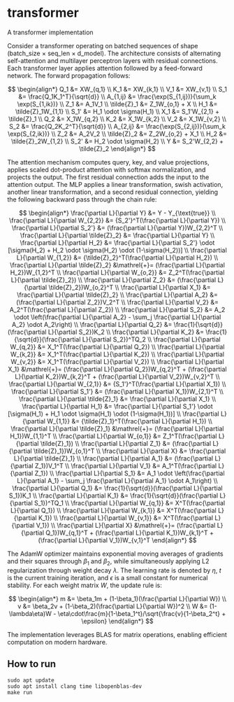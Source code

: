 # transformer
A transformer implementation

Consider a transformer operating on batched sequences of shape (batch_size × seq_len × d_model). The architecture consists of alternating self-attention and multilayer perceptron layers with residual connections. Each transformer layer applies attention followed by a feed-forward network. The forward propagation follows:

$$
\begin{align*}
Q_1 &= XW_{q,1} \\
K_1 &= XW_{k,1} \\
V_1 &= XW_{v,1} \\
S_1 &= \frac{Q_1K_1^T}{\sqrt{d}} \\
A_{1,ij} &= \frac{\exp(S_{1,ij})}{\sum_k \exp(S_{1,ik})} \\
Z_1 &= A_1V_1 \\
\tilde{Z}_1 &= Z_1W_{o,1} + X \\
H_1 &= \tilde{Z}_1W_{1,1} \\
S_1' &= H_1 \odot \sigma(H_1) \\
X_1 &= S_1'W_{2,1} + \tilde{Z}_1 \\
Q_2 &= X_1W_{q,2} \\
K_2 &= X_1W_{k,2} \\
V_2 &= X_1W_{v,2} \\
S_2 &= \frac{Q_2K_2^T}{\sqrt{d}} \\
A_{2,ij} &= \frac{\exp(S_{2,ij})}{\sum_k \exp(S_{2,ik})} \\
Z_2 &= A_2V_2 \\
\tilde{Z}_2 &= Z_2W_{o,2} + X_1 \\
H_2 &= \tilde{Z}_2W_{1,2} \\
S_2' &= H_2 \odot \sigma(H_2) \\
Y &= S_2'W_{2,2} + \tilde{Z}_2
\end{align*}
$$

The attention mechanism computes query, key, and value projections, applies scaled dot-product attention with softmax normalization, and projects the output. The first residual connection adds the input to the attention output. The MLP applies a linear transformation, swish activation, another linear transformation, and a second residual connection, yielding the following backward pass through the chain rule:

$$
\begin{align*}
\frac{\partial L}{\partial Y} &= Y - Y_{\text{true}} \\
\frac{\partial L}{\partial W_{2,2}} &= {S_2'}^T(\frac{\partial L}{\partial Y}) \\
\frac{\partial L}{\partial S_2'} &= (\frac{\partial L}{\partial Y})W_{2,2}^T \\
\frac{\partial L}{\partial \tilde{Z}_2} &= \frac{\partial L}{\partial Y} \\
\frac{\partial L}{\partial H_2} &= \frac{\partial L}{\partial S_2'} \odot [\sigma(H_2) + H_2 \odot \sigma(H_2) \odot (1-\sigma(H_2))] \\
\frac{\partial L}{\partial W_{1,2}} &= {\tilde{Z}_2}^T(\frac{\partial L}{\partial H_2}) \\
\frac{\partial L}{\partial \tilde{Z}_2} &\mathrel{+}= (\frac{\partial L}{\partial H_2})W_{1,2}^T \\
\frac{\partial L}{\partial W_{o,2}} &= Z_2^T(\frac{\partial L}{\partial \tilde{Z}_2}) \\
\frac{\partial L}{\partial Z_2} &= (\frac{\partial L}{\partial \tilde{Z}_2})W_{o,2}^T \\
\frac{\partial L}{\partial X_1} &= \frac{\partial L}{\partial \tilde{Z}_2} \\
\frac{\partial L}{\partial A_2} &= (\frac{\partial L}{\partial Z_2})V_2^T \\
\frac{\partial L}{\partial V_2} &= A_2^T(\frac{\partial L}{\partial Z_2}) \\
\frac{\partial L}{\partial S_2} &= A_2 \odot \left(\frac{\partial L}{\partial A_2} - \sum_j \frac{\partial L}{\partial A_2} \odot A_2\right) \\
\frac{\partial L}{\partial Q_2} &= \frac{1}{\sqrt{d}}(\frac{\partial L}{\partial S_2})K_2 \\
\frac{\partial L}{\partial K_2} &= \frac{1}{\sqrt{d}}(\frac{\partial L}{\partial S_2})^TQ_2 \\
\frac{\partial L}{\partial W_{q,2}} &= X_1^T(\frac{\partial L}{\partial Q_2}) \\
\frac{\partial L}{\partial W_{k,2}} &= X_1^T(\frac{\partial L}{\partial K_2}) \\
\frac{\partial L}{\partial W_{v,2}} &= X_1^T(\frac{\partial L}{\partial V_2}) \\
\frac{\partial L}{\partial X_1} &\mathrel{+}= (\frac{\partial L}{\partial Q_2})W_{q,2}^T + (\frac{\partial L}{\partial K_2})W_{k,2}^T + (\frac{\partial L}{\partial V_2})W_{v,2}^T \\
\frac{\partial L}{\partial W_{2,1}} &= {S_1'}^T(\frac{\partial L}{\partial X_1}) \\
\frac{\partial L}{\partial S_1'} &= (\frac{\partial L}{\partial X_1})W_{2,1}^T \\
\frac{\partial L}{\partial \tilde{Z}_1} &= \frac{\partial L}{\partial X_1} \\
\frac{\partial L}{\partial H_1} &= \frac{\partial L}{\partial S_1'} \odot [\sigma(H_1) + H_1 \odot \sigma(H_1) \odot (1-\sigma(H_1))] \\
\frac{\partial L}{\partial W_{1,1}} &= {\tilde{Z}_1}^T(\frac{\partial L}{\partial H_1}) \\
\frac{\partial L}{\partial \tilde{Z}_1} &\mathrel{+}= (\frac{\partial L}{\partial H_1})W_{1,1}^T \\
\frac{\partial L}{\partial W_{o,1}} &= Z_1^T(\frac{\partial L}{\partial \tilde{Z}_1}) \\
\frac{\partial L}{\partial Z_1} &= (\frac{\partial L}{\partial \tilde{Z}_1})W_{o,1}^T \\
\frac{\partial L}{\partial X} &= \frac{\partial L}{\partial \tilde{Z}_1} \\
\frac{\partial L}{\partial A_1} &= (\frac{\partial L}{\partial Z_1})V_1^T \\
\frac{\partial L}{\partial V_1} &= A_1^T(\frac{\partial L}{\partial Z_1}) \\
\frac{\partial L}{\partial S_1} &= A_1 \odot \left(\frac{\partial L}{\partial A_1} - \sum_j \frac{\partial L}{\partial A_1} \odot A_1\right) \\
\frac{\partial L}{\partial Q_1} &= \frac{1}{\sqrt{d}}(\frac{\partial L}{\partial S_1})K_1 \\
\frac{\partial L}{\partial K_1} &= \frac{1}{\sqrt{d}}(\frac{\partial L}{\partial S_1})^TQ_1 \\
\frac{\partial L}{\partial W_{q,1}} &= X^T(\frac{\partial L}{\partial Q_1}) \\
\frac{\partial L}{\partial W_{k,1}} &= X^T(\frac{\partial L}{\partial K_1}) \\
\frac{\partial L}{\partial W_{v,1}} &= X^T(\frac{\partial L}{\partial V_1}) \\
\frac{\partial L}{\partial X} &\mathrel{+}= (\frac{\partial L}{\partial Q_1})W_{q,1}^T + (\frac{\partial L}{\partial K_1})W_{k,1}^T + (\frac{\partial L}{\partial V_1})W_{v,1}^T
\end{align*}
$$

The AdamW optimizer maintains exponential moving averages of gradients and their squares through $\beta_1$ and $\beta_2$, while simultaneously applying L2 regularization through weight decay $\lambda$. The learning rate is denoted by $\eta$, $t$ is the current training iteration, and $\epsilon$ is a small constant for numerical stability. For each weight matrix $W$, the update rule is:

$$
\begin{align*}
m &= \beta_1m + (1-\beta_1)(\frac{\partial L}{\partial W}) \\
v &= \beta_2v + (1-\beta_2)(\frac{\partial L}{\partial W})^2 \\
W &= (1-\lambda\eta)W - \eta\cdot\frac{m}{1-\beta_1^t}/\sqrt{\frac{v}{1-\beta_2^t} + \epsilon}
\end{align*}
$$

The implementation leverages BLAS for matrix operations, enabling efficient computation on modern hardware.

## How to run
```
sudo apt update
sudo apt install clang time libopenblas-dev
make run
```